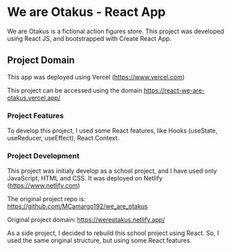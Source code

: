 # We are Otakus - React App

We are Otakus is a fictional action figures store. This project was developed using React JS, and bootstrapped with Create React App.

## Project Domain

This app was deployed using Vercel (https://www.vercel.com)

This project can be accessed using the domain https://react-we-are-otakus.vercel.app/

### Project Features

To develop this project, I used some React features, like Hooks (useState, useReducer, useEffect), React Context.

### Project Development

This project was initialy develop as a school project, and I have used only JavaScript, HTML and CSS. It was deployed on Netlify (https://www.netlify.com)

The original project repo is: https://github.com/MCamargo192/we_are_otakus 

Original project domain: https://wereotakus.netlify.app/


As a side project, I decided to rebuild this school project using React. So, I used the same original structure, but using some React features.



